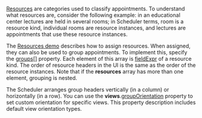 [Resources](/Documentation/ApiReference/UI_Components/dxScheduler/Configuration/resources/) are categories used to classify appointments. To understand what resources are, consider the following example: in an educational center lectures are held in several rooms; in Scheduler terms, room is a resource kind, individual rooms are resource instances, and lectures are appointments that use these resource instances.

The [Resources demo](/Demos/WidgetsGallery/Demo/Scheduler/Resources/) describes how to assign resources. When assigned, they can also be used to group appointments. To implement this, specify the [groups[]](/Documentation/ApiReference/UI_Components/dxScheduler/Configuration/#groups) property. Each element of this array is [fieldExpr](/Documentation/ApiReference/UI_Components/dxScheduler/Configuration/resources/#fieldExpr) of a resource kind. The order of resource headers in the UI is the same as the order of the resource instances. Note that if the **resources** array has more than one element, grouping is nested. 

The Scheduler arranges group headers vertically (in a column) or horizontally (in a row). You can use the **views**.[groupOrientation](/Documentation/ApiReference/UI_Components/dxScheduler/Configuration/views/#groupOrientation) property to set custom orientation for specific views. This property description includes default view orientation types.
